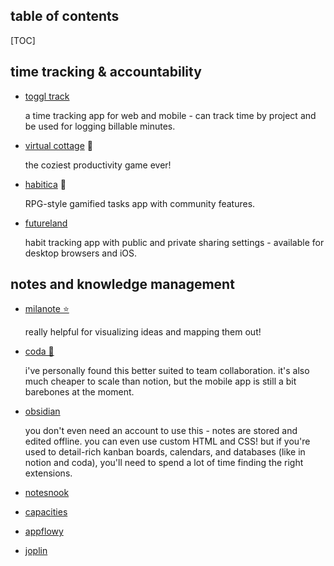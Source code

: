 <section>

<h2>table of contents</h2>

[TOC]

</section>

<section>

## time tracking & accountability

- [toggl track](https://toggl.com/)

    a time tracking app for web and mobile - can track time by project and be used for logging billable minutes.

- [virtual cottage](https://store.steampowered.com/app/1369320/Virtual_Cottage/) 👑

    the coziest productivity game ever!

- [habitica](https://habitica.com/static/home) 👑

    RPG-style gamified tasks app with community features.

- [futureland](https://futureland.tv/)

    habit tracking app with public and private sharing settings - available for desktop browsers and iOS.

</section>

<section>

## notes and knowledge management

- [milanote ⭐](https://www.milanote.com/refer/rcB9bGTYRYfxh0S1uO)

    really helpful for visualizing ideas and mapping them out!

- <a href="https://coda.grsm.io/wvrobgf6dq36" rel="sponsored">coda 🎀</a>

    i've personally found this better suited to team collaboration. it's also much cheaper to scale than notion, but the mobile app is still a bit barebones at the moment.

- [obsidian](https://obsidian.md/)

    you don't even need an account to use this - notes are stored and edited offline. you can even use custom HTML and CSS! but if you're used to detail-rich kanban boards, calendars, and databases (like in notion and coda), you'll need to spend a lot of time finding the right extensions.

- [notesnook](https://github.com/streetwriters/notesnook)

- [capacities](https://capacities.io/)

- [appflowy](https://www.appflowy.io/)

- [joplin](https://joplinapp.org/)

</section>